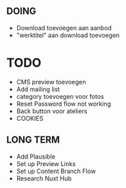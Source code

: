 ## DOING
- Download toevoegen aan aanbod
- "werktitel" aan download toevoegen

# TODO
- CMS preview toevoegen
- Add mailing list
- category toevoegen voor fotos
- Reset Password flow not working
- Back button voor ateliers
- COOKIES

## LONG TERM
- Add Plausible
- Set up Preview Links
- Set up Content Branch Flow
- Research Nuxt Hub


